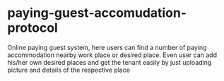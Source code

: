 # paying-guest-accomudation-protocol
Online paying guest system, here users can find a number of paying accommodation nearby work place or desired place. Even user can add his/her own desired places and get the tenant easily by just uploading picture and details of the respective place
